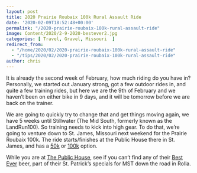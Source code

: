 ```yaml
---
layout: post
title: 2020 Prairie Roubaix 100k Rural Assault Ride
date: '2020-02-09T18:52:48+00:00'
permalink: "/2020-prairie-roubaix-100k-rural-assault-ride"
image: Content/2020/2-9-2020-bestever2.jpg
categories: [ Travel, Gravel, Missouri  ]
redirect_from: 
  - "/home/2020/02/2020-prairie-roubaix-100k-rural-assault-ride"
  - "/tips/2020/02/2020-prairie-roubaix-100k-rural-assault-ride"
author: chris
---
```

It is already the second week of February, how much riding do you have in? Personally, we started out January strong, got a few outdoor rides in, and quite a few training rides, but here we are the 9th of February and we haven’t been on either bike in 9 days, and it will be tomorrow before we are back on the trainer. 

We are going to quickly try to change that and get things moving again, we have 5 weeks until Stillwater (The Mid South, formerly known as the LandRun100). So training needs to kick into high gear. To do that, we’re going to venture down to St. James, Missouri next weekend for the Prairie Roubaix 100k. The ride starts/finishes at the Public House there in St. James, and has a <a href="https://www.strava.com/routes/23641108?fbclid=IwAR2P9vnOxaulakkAGxzz3HMOFutMsiRPu6_9dvGJ-JTrhs9HyOtmlC8SWnU" target="_blank">50k</a> or <a href="https://www.strava.com/routes/23401210?fbclid=IwAR2dioGhUE0uzqu19wpnQnZDPsg9xzR1WoH1O6IMemgl4XRfx24lexq5ilI" target="_blank">100k</a> option. 

While you are at <a href="https://www.facebook.com/publichousestjames/" target="_blank">The Public House</a>, see if you can’t find any of their <a href="https://www.facebook.com/publichousebrewery/photos/a.10150167061900121/10163027458515121/?type=3&amp;theater" target="_blank">Best Ever</a> beer, part of their St. Patrick’s specials for MST down the road in Rolla.
